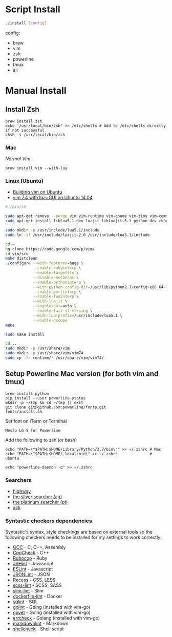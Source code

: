 # Script Install
```sh
./install [config]
```
config:
- brew
- vim
- zsh
- powerline
- tmux
- all

# Manual Install
## Install Zsh
```
brew install zsh
echo '/usr/local/bin/zsh' >> /etc/shells # Add to /etc/shells directly if not successful
chsh -s /usr/local/bin/zsh
```

### Mac
*Normal Vim*
```
brew install vim --with-lua
```

### Linux (Ubuntu)
- [Building vim on Ubuntu](http://vim.wikia.com/wiki/Building_Vim)
- [vim 7.4 with lua+GUI on Ubuntu 14.04](https://gist.github.com/darwin67/44668fad5c94a9946cba)

```sh
#!/bin/sh

sudo apt-get remove --purge vim vim-runtime vim-gnome vim-tiny vim-common vim-gui-common
sudo apt-get install liblua5.1-dev luajit libluajit-5.1 python-dev ruby-dev libperl-dev mercurial libncurses5-dev libgnome2-dev libgnomeui-dev libgtk2.0-dev libatk1.0-dev libbonoboui2-dev libcairo2-dev libx11-dev libxpm-dev libxt-dev

sudo mkdir -p /usr/include/lua5.1/include
sudo ln -sf /usr/include/luajit-2.0 /usr/include/lua5.1/include

cd ~
hg clone https://code.google.com/p/vim/
cd vim/src
make distclean
./configure --with-features=huge \
            --enable-rubyinterp \
            --enable-largefile \
            --disable-netbeans \
            --enable-pythoninterp \
            --with-python-config-dir=/usr/lib/python2.7/config-x86_64-linux-gnu \
            --enable-perlinterp \
            --enable-luainterp \
            --with-luajit \
            --enable-gui=auto \
            --enable-fail-if-missing \
            --with-lua-prefix=/usr/include/lua5.1 \
            --enable-cscope
make

sudo make install

cd ..
sudo mkdir -p /usr/share/vim
sudo mkdir -p /usr/share/vim/vim74
sudo cp -fr runtime/* /usr/share/vim/vim74/
```

## Setup Powerline Mac version (for both vim and tmux)
```
brew install python
pip install --user powerline-status
mkdir -p ~/tmp && cd ~/tmp || exit
git clone git@github.com:powerline/fonts.git
fonts/install.sh
```

Set font on iTerm or Terminal
```
Meslo LG S for Powerline
```

Add the following to zsh (or bash)
```
echo "PATH=\"$PATH:$HOME/Library/Python/2.7/bin\"" >> ~/.zshrc # Mac
echo "PATH=\"$PATH:$HOME/.local/bin\" >> ~/.zshrc              # Ubuntu

echo "powerline-daemon -q" >> ~/.zshrc
```

### Searchers
- [highway](https://github.com/tkengo/highway)
- [the sliver searcher (ag)](https://github.com/ggreer/the_silver_searcher)
- [the platinum searcher (pt)](https://github.com/monochromegane/the_platinum_searcher)
- [ack](http://beyondgrep.com/)

### Syntastic checkers dependencies
Syntastic's syntax, style checkings are based on external tools so the following checkers needs to be installed for my settings to work correctly.
- [GCC](https://github.com/scrooloose/syntastic/wiki/C--%3A---gcc) - C, C++, Assembly
- [CppCheck](http://cppcheck.sourceforge.net/) - C++
- [Rubocop](https://github.com/bbatsov/rubocop) - Ruby
- [JSHint](https://github.com/eslint/eslint) - Javascript
- [ESLint](https://github.com/eslint/eslint) - Javascript
- [JSONLint](https://www.npmjs.com/package/jsonlint) - JSON
- [Recess](http://twitter.github.io/recess/) - CSS, LESS
- [scss-lint](https://github.com/brigade/scss-lint) - SCSS, SASS
- [slim-lint](https://github.com/sds/slim-lint) - Slim
- [dockerfile-lint](https://github.com/projectatomic/dockerfile_lint) - Docker
- [sqlint](https://github.com/purcell/sqlint) - SQL
- [golint](https://github.com/golang/lint) - Golng (installed with vim-go)
- [govet](https://golang.org/cmd/vet/) - Golng (installed with vim-go)
- [errcheck](https://github.com/kisielk/errcheck) - Golang (installed with vim-go)
- [markdownlint](https://github.com/mivok/markdownlint) - Markdown
- [shellcheck](https://github.com/koalaman/shellcheck) - Shell script
